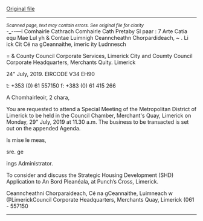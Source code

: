 [Original file](https://www.limerick.ie/sites/default/files/media/documents/2019-07/00%20Agenda%20Special%20Meeting%20of%20Metropolitan%20District%2029th%20July%202019.pdf)

---
*<small>Scanned page, text may contain errors. See original file for clarity</small>*  
-_--—l Comhairle Cathrach Comhairle Cath Pretaby Sl paar
: 7 Arte Catia equ Mae Lul yh
& Contae Luimnigh Ceanncheathn Chorpardideach,
~ . Li ick Cit Cé na gCeannaithe,
imeric ity Ludnnesch

= & County Council
Corporate Services,
Limerick City and Coumty Council
Corporate Headquarters,
Merchants Quity.
Limerick

24” July, 2019. EIRCODE V34 EH90

t: +353 (0) 61 557150
f: +383 (0) 61 415 266

A Chomhairleoir, 2 chara,

You are requested to attend a Special Meeting of the Metropolitan District of Limerick to be held
in the Council Chamber, Merchant's Quay, Limerick on Monday, 29" July, 2019 at 11.30 a.m. The
business to be transacted is set out on the appended Agenda.

Is mise le meas,

sre. ge

ings Administrator.

To consider and discuss the Strategic Housing Development (SHD) Application to An Bord Pleanéala,
at Punch’s Cross, Limerick.

Ceanncheathni Chorparaideach, Cé na gCeannaithe, Luimneach w @LimerickCouncil
Corporate Headquarters, Merchants Quay, Limerick (061 - 557150


---
